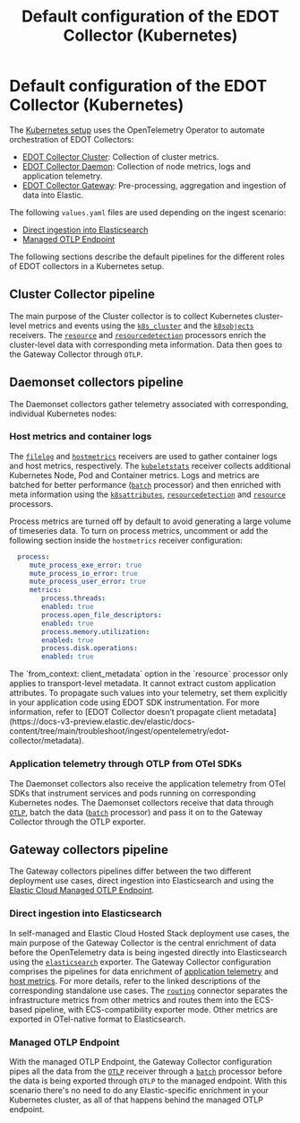 ﻿---
title: Default configuration of the EDOT Collector (Kubernetes)
description: Default configuration of the EDOT Collector for Kubernetes.
url: https://docs-v3-preview.elastic.dev/reference/edot-collector/config/default-config-k8s
products:
  - Elastic Agent
  - Elastic Cloud Serverless
  - Elastic Distribution of OpenTelemetry Collector
  - Elastic Observability
---

# Default configuration of the EDOT Collector (Kubernetes)

The [Kubernetes setup](https://docs-v3-preview.elastic.dev/elastic/docs-content/tree/main/solutions/observability/get-started/opentelemetry/quickstart/quickstart) uses the OpenTelemetry Operator to automate orchestration of EDOT Collectors:
- [EDOT Collector Cluster](#cluster-collector-pipeline): Collection of cluster metrics.
- [EDOT Collector Daemon](#daemonset-collectors-pipeline): Collection of node metrics, logs and application telemetry.
- [EDOT Collector Gateway](#gateway-collectors-pipeline): Pre-processing, aggregation and ingestion of data into Elastic.

The following `values.yaml` files are used depending on the ingest scenario:
- [Direct ingestion into Elasticsearch](https://github.com/elastic/elastic-agent/blob/main/deploy/helm/edot-collector/kube-stack/values.yaml)
- [Managed OTLP Endpoint](https://github.com/elastic/elastic-agent/blob/main/deploy/helm/edot-collector/kube-stack/managed_otlp/values.yaml)

The following sections describe the default pipelines for the different roles of EDOT collectors in a Kubernetes setup.

## Cluster Collector pipeline

The main purpose of the Cluster collector is to collect Kubernetes cluster-level metrics and events using the [`k8s_cluster`](https://github.com/open-telemetry/opentelemetry-collector-contrib/tree/main/receiver/k8sclusterreceiver) and the [`k8sobjects`](https://github.com/open-telemetry/opentelemetry-collector-contrib/tree/main/receiver/k8sobjectsreceiver) receivers.
The [`resource`](https://github.com/open-telemetry/opentelemetry-collector-contrib/tree/main/processor/resourceprocessor) and [`resourcedetection`](https://github.com/open-telemetry/opentelemetry-collector-contrib/tree/main/processor/resourcedetectionprocessor) processors enrich the cluster-level data with corresponding meta information. Data then goes to the Gateway Collector through `OTLP`.

## Daemonset collectors pipeline

The Daemonset collectors gather telemetry associated with corresponding, individual Kubernetes nodes:

### Host metrics and container logs

The [`filelog`](https://github.com/open-telemetry/opentelemetry-collector-contrib/tree/main/receiver/filelogreceiver) and [`hostmetrics`](https://github.com/open-telemetry/opentelemetry-collector-contrib/tree/main/receiver/hostmetricsreceiver) receivers are used to gather container logs and host metrics, respectively. The [`kubeletstats`](https://github.com/open-telemetry/opentelemetry-collector-contrib/tree/main/receiver/kubeletstatsreceiver) receiver collects additional Kubernetes Node, Pod and Container metrics.
Logs and metrics are batched for better performance ([`batch`](https://github.com/open-telemetry/opentelemetry-collector/tree/main/processor/batchprocessor) processor) and then enriched with meta information using the [`k8sattributes`](https://github.com/open-telemetry/opentelemetry-collector-contrib/tree/main/processor/k8sattributesprocessor), [`resourcedetection`](https://github.com/open-telemetry/opentelemetry-collector-contrib/tree/main/processor/resourcedetectionprocessor) and [`resource`](https://github.com/open-telemetry/opentelemetry-collector-contrib/tree/main/processor/resourceprocessor) processors.
<important>

  Process metrics are turned off by default to avoid generating a large volume of timeseries data. To turn on process metrics, uncomment or add the following section inside the `hostmetrics` receiver configuration:
  ```yaml
    process:
       mute_process_exe_error: true
       mute_process_io_error: true
       mute_process_user_error: true
       metrics:
          process.threads:
          enabled: true
          process.open_file_descriptors:
          enabled: true
          process.memory.utilization:
          enabled: true
          process.disk.operations:
          enabled: true
  ```
</important>

<note>
  The `from_context: client_metadata` option in the `resource` processor only applies to transport-level metadata. It cannot extract custom application attributes. To propagate such values into your telemetry, set them explicitly in your application code using EDOT SDK instrumentation. For more information, refer to [EDOT Collector doesn’t propagate client metadata](https://docs-v3-preview.elastic.dev/elastic/docs-content/tree/main/troubleshoot/ingest/opentelemetry/edot-collector/metadata).
</note>


### Application telemetry through OTLP from OTel SDKs

The Daemonset collectors also receive the application telemetry from OTel SDKs that instrument services and pods running on corresponding Kubernetes nodes.
The Daemonset collectors receive that data through [`OTLP`](https://github.com/open-telemetry/opentelemetry-collector/tree/main/receiver/otlpreceiver), batch the data ([`batch`](https://github.com/open-telemetry/opentelemetry-collector/tree/main/processor/batchprocessor) processor) and pass it on to the Gateway Collector through the OTLP exporter.

## Gateway collectors pipeline

The Gateway collectors pipelines differ between the two different deployment use cases, direct ingestion into Elasticsearch and using the [Elastic Cloud Managed OTLP Endpoint](https://docs-v3-preview.elastic.dev/elastic/opentelemetry/tree/main/reference/motlp).

### Direct ingestion into Elasticsearch

In self-managed and Elastic Cloud Hosted Stack deployment use cases, the main purpose of the Gateway Collector is the central enrichment of data before the OpenTelemetry data is being ingested directly into Elasticsearch using the [`elasticsearch`](https://github.com/open-telemetry/opentelemetry-collector-contrib/tree/main/exporter/elasticsearchexporter) exporter.
The Gateway Collector configuration comprises the pipelines for data enrichment of [application telemetry](/reference/edot-collector/config/default-config-standalone#application-and-traces-collection-pipeline) and [host metrics](/reference/edot-collector/config/default-config-standalone#host-metrics-collection-pipeline). For more details, refer to the linked descriptions of the corresponding standalone use cases.
The [`routing`](https://github.com/open-telemetry/opentelemetry-collector-contrib/tree/main/connector/routingconnector) connector separates the infrastructure metrics from other metrics and routes them into the ECS-based pipeline, with ECS-compatibility exporter mode. Other metrics are exported in OTel-native format to Elasticsearch.

### Managed OTLP Endpoint

With the managed OTLP Endpoint, the Gateway Collector configuration pipes all the data from the [`OTLP`](https://github.com/open-telemetry/opentelemetry-collector/tree/main/receiver/otlpreceiver) receiver through a [`batch`](https://github.com/open-telemetry/opentelemetry-collector/tree/main/processor/batchprocessor) processor before the data is being exported through `OTLP` to the managed endpoint.
With this scenario there's no need to do any Elastic-specific enrichment in your Kubernetes cluster, as all of that happens behind the managed OTLP endpoint.